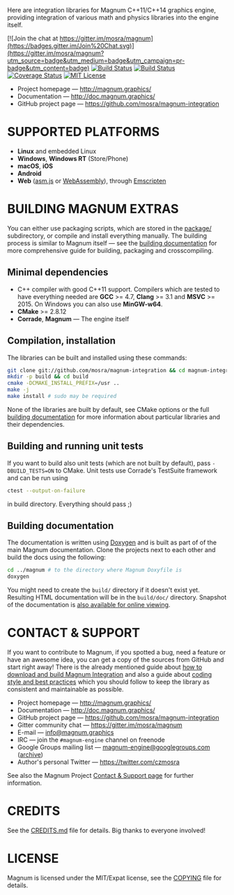 Here are integration libraries for Magnum C++11/C++14 graphics engine,
providing integration of various math and physics libraries into the engine
itself.

[![Join the chat at https://gitter.im/mosra/magnum](https://badges.gitter.im/Join%20Chat.svg)](https://gitter.im/mosra/magnum?utm_source=badge&utm_medium=badge&utm_campaign=pr-badge&utm_content=badge)
[![Build Status](https://travis-ci.org/mosra/magnum-integration.svg?branch=master)](https://travis-ci.org/mosra/magnum-integration)
[![Build Status](https://ci.appveyor.com/api/projects/status/hs6ykva1ld74vavr/branch/master?svg=true)](https://ci.appveyor.com/project/mosra/magnum-integration/branch/master)
[![Coverage Status](https://coveralls.io/repos/github/mosra/magnum-integration/badge.svg?branch=master)](https://coveralls.io/github/mosra/magnum-integration?branch=master)
[![MIT License](https://img.shields.io/badge/License-MIT-yellow.svg)](https://opensource.org/licenses/MIT)

-   Project homepage — http://magnum.graphics/
-   Documentation — http://doc.magnum.graphics/
-   GitHub project page — https://github.com/mosra/magnum-integration

SUPPORTED PLATFORMS
===================

-   **Linux** and embedded Linux
-   **Windows**, **Windows RT** (Store/Phone)
-   **macOS**, **iOS**
-   **Android**
-   **Web** ([asm.js](http://asmjs.org/) or [WebAssembly](http://webassembly.org/)),
    through [Emscripten](http://kripken.github.io/emscripten-site/)

BUILDING MAGNUM EXTRAS
======================

You can either use packaging scripts, which are stored in the
[package/](https://github.com/mosra/magnum-integration/tree/master/package)
subdirectory, or compile and install everything manually. The building process
is similar to Magnum itself — see the
[building documentation](http://doc.magnum.graphics/magnum/building-integration.html)
for more comprehensive guide for building, packaging and crosscompiling.

Minimal dependencies
--------------------

-   C++ compiler with good C++11 support. Compilers which are tested to have
    everything needed are **GCC** >= 4.7, **Clang** >= 3.1 and **MSVC** >= 2015.
    On Windows you can also use **MinGW-w64**.
-   **CMake** >= 2.8.12
-   **Corrade**, **Magnum** — The engine itself

Compilation, installation
-------------------------

The libraries can be built and installed using these commands:

```sh
git clone git://github.com/mosra/magnum-integration && cd magnum-integration
mkdir -p build && cd build
cmake -DCMAKE_INSTALL_PREFIX=/usr ..
make -j
make install # sudo may be required
```

None of the libraries are built by default, see CMake options or the full
[building documentation](http://doc.magnum.graphics/magnum/building-integration.html)
for more information about particular libraries and their dependencies.

Building and running unit tests
-------------------------------

If you want to build also unit tests (which are not built by default), pass
`-DBUILD_TESTS=ON` to CMake. Unit tests use Corrade's TestSuite framework and
can be run using

```sh
ctest --output-on-failure
```

in build directory. Everything should pass ;)

Building documentation
----------------------

The documentation is written using [Doxygen](https://doxygen.org) and is built
as part of of the main Magnum documentation. Clone the projects next to each
other and build the docs using the following:

```sh
cd ../magnum # to the directory where Magnum Doxyfile is
doxygen
```

You might need to create the `build/` directory if it doesn't exist yet.
Resulting HTML documentation will be in the `build/doc/` directory. Snapshot of
the documentation is [also available for online viewing](http://doc.magnum.graphics/).

CONTACT & SUPPORT
=================

If you want to contribute to Magnum, if you spotted a bug, need a feature or
have an awesome idea, you can get a copy of the sources from GitHub and start
right away! There is the already mentioned guide about
[how to download and build Magnum Integration](http://doc.magnum.graphics/magnum/building-integration.html)
and also a guide about [coding style and best practices](http://doc.magnum.graphics/magnum/coding-style.html)
which you should follow to keep the library as consistent and maintainable as
possible.

-   Project homepage — http://magnum.graphics/
-   Documentation — http://doc.magnum.graphics/
-   GitHub project page — https://github.com/mosra/magnum-integration
-   Gitter community chat — https://gitter.im/mosra/magnum
-   E-mail — info@magnum.graphics
-   IRC — join the `#magnum-engine` channel on freenode
-   Google Groups mailing list — magnum-engine@googlegroups.com ([archive](https://groups.google.com/forum/#!forum/magnum-engine))
-   Author's personal Twitter — https://twitter.com/czmosra

See also the Magnum Project [Contact & Support page](http://magnum.graphics/contact/)
for further information.

CREDITS
=======

See the [CREDITS.md](CREDITS.md) file for details. Big thanks to everyone
involved!

LICENSE
=======

Magnum is licensed under the MIT/Expat license, see the [COPYING](COPYING) file
for details.
